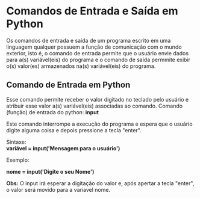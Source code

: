 # Comandos de Entrada e Saída em Python

Os comandos de entrada e saída de um programa escrito em uma linguagem qualquer possuem a função de comunicação com o mundo exterior, isto é,
o comando de entrada permite que o usuário envie dados para a(s) variável(eis) do programa e o comando de saída permmite exibir o(s) valor(es) armazenados
na(s) variável(eis) do programa.

## Comando de Entrada em Python

Esse comando permite receber o valor digitado no teclado pelo usuário e atribuir esse valor a(s) variável(eis) associadas ao comando.
            Comando (função) de entrada do python: **input** 

Este comando interrompe a execução do programa e espera que o usuário digite alguma coisa e depois pressione a tecla "enter".

Sintaxe:       
                **variável = input('Mensagem para o usuário')**
                
Exemplo:
            <p>**nome = input('Digite o seu Nome')**</p>
            
**Obs:** O input irá esperar a digitação do valor e, após apertar a tecla "enter", o valor será movido para a variavel nome.                                                 
                
